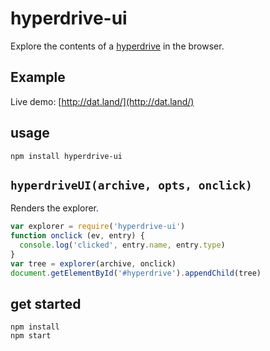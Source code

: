 # hyperdrive-ui

Explore the contents of a [hyperdrive](http://github.com/mafintosh/hyperdrive) in the browser.

## Example

Live demo: [http://dat.land/](http://dat.land/)


## usage

```npm install hyperdrive-ui```

## `hyperdriveUI(archive, opts, onclick)`

Renders the explorer.

```js
var explorer = require('hyperdrive-ui')
function onclick (ev, entry) {
  console.log('clicked', entry.name, entry.type)
}
var tree = explorer(archive, onclick)
document.getElementById('#hyperdrive').appendChild(tree)

```

## get started

```
npm install
npm start
```
